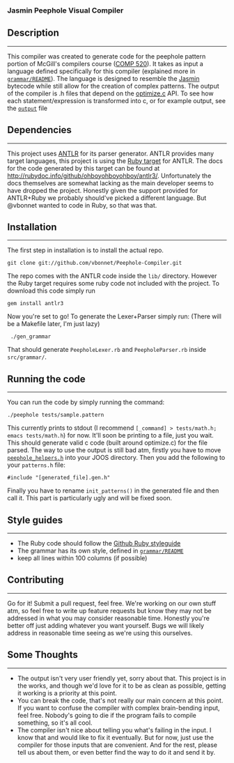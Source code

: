 ### Jasmin Peephole Visual Compiler ###


## Description ##
----------------

This compiler was created to generate code for the peephole pattern portion of McGill's compilers
course ([COMP 520](http://www.cs.mcgill.ca/~cs520/)). It takes as input a language defined
specifically for this compiler (explained more in
[`grammar/README`](https://github.com/vbonnet/Peephole-Compiler/blob/master/grammar/README.md)).
The language is designed to resemble the [Jasmin](http://jasmin.sourceforge.net/) bytecode while
still allow for the creation of complex patterns.  The output of the compiler is .h files that
depend on the [optimize.c](http://www.cs.mcgill.ca/~cs520/2012/joos/a-/optimize.c) API.  To see how
each statement/expression is transformed into c, or for example output, see the
[`output`](https://github.com/vbonnet/Peephole-Compiler/blob/master/output.md) file


## Dependencies ##
------------------

This project uses [ANTLR](http://antlr.org/) for its parser generator.  ANTLR provides many target
languages, this project is using the [Ruby target](http://antlr.ohboyohboyohboy.org/) for ANTLR.
The docs for the code generated by this target can be found at
http://rubydoc.info/github/ohboyohboyohboy/antlr3/.  Unfortunately the docs themselves are somewhat
lacking as the main developer seems to have dropped the project.  Honestly given the support
provided for ANTLR+Ruby we probably should've picked a different language.  But @vbonnet wanted to
code in Ruby, so that was that.


## Installation ##
------------------

The first step in installation is to install the actual repo.

    git clone git://github.com/vbonnet/Peephole-Compiler.git

The repo comes with the ANTLR code inside the `lib/` directory.  However the Ruby target requires
some ruby code not included with the project.  To download this code simply run

    gem install antlr3

Now you're set to go!  To generate the Lexer+Parser simply run: (There will be a Makefile later, I'm
just lazy)

     ./gen_grammar

That should generate `PeepholeLexer.rb` and `PeepholeParser.rb` inside `src/grammar/`.


## Running the code ##
----------------------

You can run the code by simply running the command:

    ./peephole tests/sample.pattern

This currently prints to stdout (I recommend `[_command] > tests/math.h; emacs tests/math.h`) for
now.  It'll soon be printing to a file, just you wait.  This should generate valid c code (built
around optimize.c) for the file parsed.  The way to use the output is still bad atm, firstly you
have to move
[`peephole_helpers.h`](https://github.com/vbonnet/Peephole-Compiler/blob/master/peephole_helpers.h)
into your JOOS directory.  Then you add the following to your `patterns.h` file:

    #include "[generated_file].gen.h"

Finally you have to rename `init_patterns()` in the generated file and then call it.  This part is
particularly ugly and will be fixed soon.


## Style guides ##
------------------

* The Ruby code should follow the [Github Ruby styleguide](https://github.com/styleguide/ruby)
* The grammar has its own style, defined in
[`grammar/README`](https://github.com/vbonnet/Peephole-Compiler/blob/master/grammar/README.md)
* keep all lines within 100 columns (if possible)

## Contributing ##
------------------

Go for it!  Submit a pull request, feel free.  We're working on our own stuff atm, so feel free to
write up feature requests but know they may not be addressed in what you may consider reasonable
time.  Honestly you're better off just adding whatever you want yourself.  Bugs we will likely
address in reasonable time seeing as we're using this ourselves.


## Some Thoughts ##
-------------------

* The output isn't very user friendly yet, sorry about that.  This project is in the works, and
though we'd love for it to be as clean as possible, getting it working is a priority at this point.
* You can break the code, that's not really our main concern at this point.  If you want to confuse
the compiler with complex brain-bending input, feel free.  Nobody's going to die if the program
fails to compile something, so it's all cool.
* The compiler isn't nice about telling you what's failing in the input.  I know that and would like
to fix it eventually.  But for now, just use the compiler for those inputs that are convenient.  And
for the rest, please tell us about them, or even better find the way to do it and send it by.
